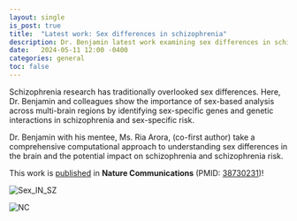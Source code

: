 ```yaml
---
layout: single
is_post: true
title:  "Latest work: Sex differences in schizophrenia"
description: Dr. Benjamin latest work examining sex differences in schizophrenia across three brain regions -- Nature Communications.
date:   2024-05-11 12:00 -0400
categories: general
toc: false
---
```


Schizophrenia research has traditionally overlooked sex differences.
Here, Dr. Benjamin and colleagues show the importance of sex-based
analysis across multi-brain regions by identifying sex-specific genes
and genetic interactions in schizophrenia and sex-specific risk.

Dr. Benjamin with his mentee, Ms. Ria Arora, (co-first author) take a
comprehensive computational approach to understanding sex differences
in the brain and the potential impact on schizophrenia and
schizophrenia risk.

This work is [published]({{site.url}}/assets/papers/Benjamin_et_al-2024-Nature_Communications.pdf) in **Nature Communications**
(PMID: [38730231](https://www.nature.com/articles/s41467-024-48048-z))!

![Sex_IN_SZ]({{site.url}}/assets/images/sex_diff_overview.png)

![NC]({{site.url}}/assets/images/nature-communications.svg)
